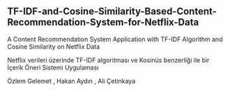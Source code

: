 ## TF-IDF-and-Cosine-Similarity-Based-Content-Recommendation-System-for-Netflix-Data

A Content Recommendation System Application with TF-IDF Algorithm and Cosine Similarity on Netflix Data 

Netflix verileri üzerinde TF-IDF algoritması ve Kosinüs benzerliği ile bir İçerik Öneri Sistemi Uygulaması

Özlem Gelemet , Hakan Aydın , Ali Çetinkaya 
